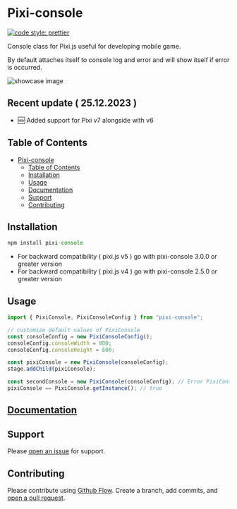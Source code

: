 # Pixi-console

[![code style: prettier](https://img.shields.io/badge/code_style-prettier-ff69b4.svg?style=flat-square)](https://github.com/prettier/prettier)

Console class for Pixi.js useful for developing mobile game.

By default attaches itself to console log and error and will show itself if error is occurred.

![showcase image](https://github.com/jkanchelov/pixi-console/blob/master/img/example.png?raw=true)

## Recent update ( 25.12.2023 )

- 🆕 Added support for Pixi v7 alongside with v6

## Table of Contents

- [Pixi-console](#pixi-console)
  - [Table of Contents](#table-of-contents)
  - [Installation](#installation)
  - [Usage](#usage)
  - [Documentation](#documentation)
  - [Support](#support)
  - [Contributing](#contributing)

## Installation

```javascript
npm install pixi-console
```

- For backward compatibility ( pixi.js v5 ) go with pixi-console 3.0.0 or greater version
- For backward compatibility ( pixi.js v4 ) go with pixi-console 2.5.0 or greater version

## Usage

```javascript
import { PixiConsole, PixiConsoleConfig } from "pixi-console";

// customize default values of PixiConsole
const consoleConfig = new PixiConsoleConfig();
consoleConfig.consoleWidth = 800;
consoleConfig.consoleHeight = 600;

const pixiConsole = new PixiConsole(consoleConfig);
stage.addChild(pixiConsole);

const secondConsole = new PixiConsole(consoleConfig); // Error PixiConsole is singleton..
pixiConsole == PixiConsole.getInstance(); // true
```

## [Documentation](https://yordan-kanchelov.github.io/pixi-console/classes/pixiconsole.html)

## Support

Please [open an issue](https://github.com/jkanchelov/pixi-console/issues/new) for support.

## Contributing

Please contribute using [Github Flow](https://guides.github.com/introduction/flow/). Create a branch, add commits, and [open a pull request](https://github.com/jkanchelov/pixi-console/compare/).
